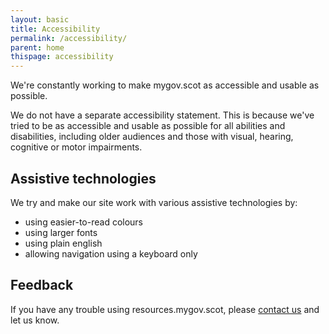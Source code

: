 ```yaml
---
layout: basic
title: Accessibility
permalink: /accessibility/
parent: home
thispage: accessibility
---
```


We're constantly working to make mygov.scot as accessible and usable as possible.

We do not have a separate accessibility statement. This is because we've tried to be as accessible and usable as possible for all abilities and disabilities, including older audiences and those with visual, hearing, cognitive or motor impairments.

## Assistive technologies

We try and make our site work with various assistive technologies by:

* using easier-to-read colours
* using larger fonts
* using plain english
* allowing navigation using a keyboard only

## Feedback

If you have any trouble using resources.mygov.scot, please <a href="https://www.mygov.scot/give-feedback/">contact us</a> and let us know.
